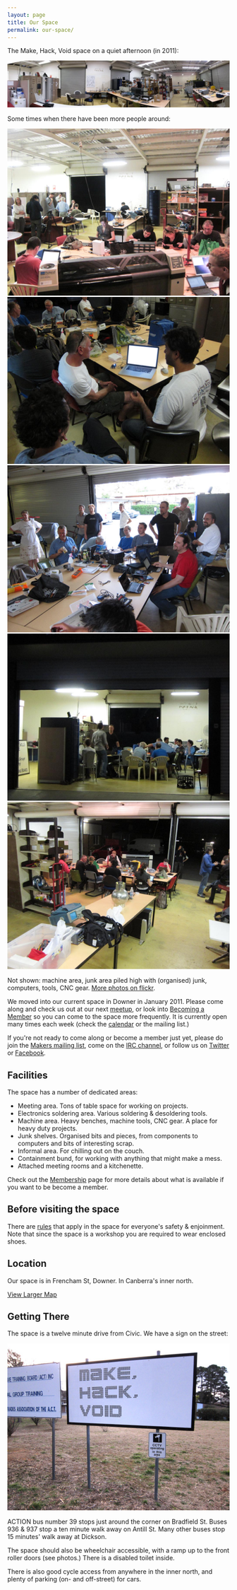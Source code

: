 ```yaml
---
layout: page
title: Our Space
permalink: our-space/
---
```


The Make, Hack, Void space on a quiet afternoon (in 2011):

![Space panorama](/assets/our-space/mhv-space-large.jpg)

Some times when there have been more people around:

![People in the space](/assets/our-space/space-people-1.jpg)
![People in the space](/assets/our-space/space-people-2.jpg)
![People in the space](/assets/our-space/space-people-3.jpg)
![People in the space](/assets/our-space/space-people-4.jpg)
![People in the space](/assets/our-space/space-people-5.jpg)

Not shown: machine area, junk area piled high with (organised) junk, computers, tools, CNC gear. [More photos on flickr](http://www.flickr.com/groups/makehackvoid/).

We moved into our current space in Downer in January 2011. Please come
along and check us out at our next [meetup](/meetings/), or
look into [Becoming a Member](/join/) so you can come to
the space more frequently. It is currently open many times each week
(check the
[calendar](https://www.google.com/calendar/embed?src=s9j75t8siijp625kfmjob13rv4%40group.calendar.google.com&ctz=Australia/Sydney)
or the mailing list.)

If you're not ready to come along or become a member just yet, please do
join the [Makers mailing list](/contact/#mailing-list), come on the
[IRC channel](/contact/#irc-channel), or follow us on
[Twitter](http://twitter.com/makehackvoid) or
[Facebook](http://www.facebook.com/group.php?gid=357947732276).

Facilities
----------

The space has a number of dedicated areas:

-   Meeting area. Tons of table space for working on projects.
-   Electronics soldering area. Various soldering & desoldering tools.
-   Machine area. Heavy benches, machine tools, CNC gear. A place for
    heavy duty projects.
-   Junk shelves. Organised bits and pieces, from components to
    computers and bits of interesting scrap.
-   Informal area. For chilling out on the couch.
-   Containment bund, for working with anything that might make a mess.
-   Attached meeting rooms and a kitchenette.

Check out the [Membership](/join/) page for more details
about what is available if you want to be become a member.

Before visiting the space
-------------------------

There are [rules](/rules/) that apply in the space for
everyone's safety & enjoinment. Note that since the space is a workshop
you are required to wear enclosed shoes.

Location
--------

Our space is in Frencham St, Downer. In Canberra's inner north.

[View Larger Map](http://maps.google.com/maps?q=-35.244511,149.145911&num=1&t=h&sll=-35.244399,149.145879&sspn=0.001792,0.003484&hl=en&ie=UTF8&ll=-35.244462,149.145917&spn=0.003584,0.006968&z=14&source=embed)

Getting There
-------------

The space is a twelve minute drive from Civic. We have a sign on the street:

![street sign](/assets/our-space/mhv-sign.jpg)

ACTION bus number 39 stops just around the corner on Bradfield St. Buses
936 & 937 stop a ten minute walk away on Antill St. Many other buses
stop 15 minutes' walk away at Dickson.

The space should also be wheelchair accessible, with a ramp up to the
front roller doors (see photos.) There is a disabled toilet inside.

There is also good cycle access from anywhere in the inner north, and
plenty of parking (on- and off-street) for cars.
